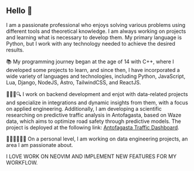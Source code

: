 ## Hello 👋

I am a passionate professional who enjoys solving various problems using different tools and theoretical knowledge. I am always working on projects and learning what is necessary to develop them. My primary language is Python, but I work with any technology needed to achieve the desired results.

📚
My programming journey began at the age of 14 with C++, where I developed some projects to learn, and since then, I have incorporated a wide variety of languages and technologies, including Python, JavaScript, Lua, Django, NodeJS, Astro, TailwindCSS, and ReactJS.

🕵🏽‍♂️🔍
I work on backend development and enjot with data-related projects and specialize in integrations and dynamic insights from them, with a focus on applied engineering. Additionally, I am developing a scientific researching on predictive traffic analysis in Antofagasta, based on Waze data, which aims to optimize road safety through predictive models. The project is deployed at the following link: [Antofagasta Traffic Dashboard](https://traficoantofagasta.com).

👨🏽‍🔧👨🏽‍💻
On a personal level, I am working on data engineering projects, an area I am passionate about.


I LOVE WORK ON NEOVIM AND IMPLEMENT NEW FEATURES FOR MY WORKFLOW.
